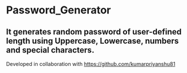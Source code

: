 # Password_Generator

## It generates random password of user-defined length using Uppercase, Lowercase, numbers and special characters.

Developed in collaboration with https://github.com/kumarpriyanshu81
